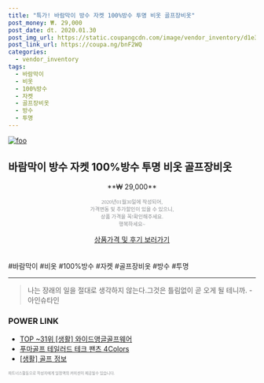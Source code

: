 ```yaml
--- 
title: "특가! 바람막이 방수 자켓 100%방수 투명 비옷 골프장비옷" 
post_money: ₩. 29,000 
post_date: dt. 2020.01.30 
post_img_url: https://static.coupangcdn.com/image/vendor_inventory/d1e3/b347759108382f8f913e951dfd5b1c1e1a33920bc184529998d3d183f5f5.jpg 
post_link_url: https://coupa.ng/bnF2WQ 
categories: 
  - vendor_inventory 
tags: 
  - 바람막이 
  - 비옷 
  - 100%방수 
  - 자켓 
  - 골프장비옷 
  - 방수 
  - 투명 
--- 
```

[![foo](https://static.coupangcdn.com/image/vendor_inventory/d1e3/b347759108382f8f913e951dfd5b1c1e1a33920bc184529998d3d183f5f5.jpg)](https://coupa.ng/bnF2WQ) 

## 바람막이 방수 자켓 100%방수 투명 비옷 골프장비옷 
<p style="text-align: center;">**₩ 29,000**</p> 
<p style="text-align: center;"><span style="color: #898c8f; font-family: Georgia,Times,serif; font-size: 0.75em;">2020년01월30일에 작성되어, <br>가격변동 및 추가할인이 있을 수 있으니,<br> 상품 가격을 꼭!확인해주세요.<br>행복하세요~</span> 
</p>	 
<div markdown="0" style="text-align: center;"><a href="https://coupa.ng/bnF2WQ" class="btn btn--success">상품가격 및 후기 보러가기</a></div> 
<br><br> 
  #바람막이 #비옷 #100%방수 #자켓 #골프장비옷 #방수 #투명 
<hr> 

> 나는 장래의 일을 절대로 생각하지 않는다.그것은 틀림없이 곧 오게 될 테니까. -아인슈타인 


### POWER LINK

* <a href="https://blog.naver.com/fasyy4321/221777025504" target="_blank"> TOP ~31위 [생활] 와이드앵글골프웨어</a>
* <a href="https://blog.naver.com/fasyy4321/221785597458" target="_blank">푸마골프 테일러드 테크 팬츠 4Colors</a>
* <a href="https://blog.naver.com/sakai111/221768665137" target="_blank"> [생활] 골프 정보 </a>

<span style="color: #898c8f; font-family: Georgia,Times,serif; font-size: 0.55em;">파트너스활동으로 작성자에게 일정액의 커미션이 제공될수 있습니다.</span> 
